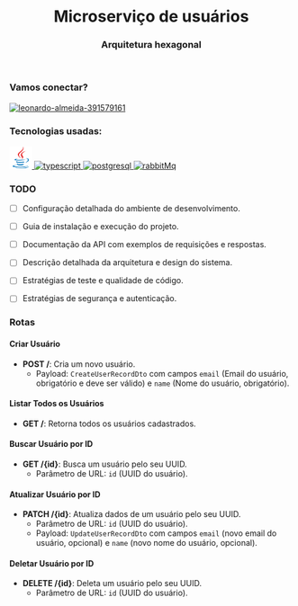 <h1 align="center">Microserviço de usuários</h1>
<h3 align="center">Arquitetura hexagonal</h3>
<br />

<h3 align="left">Vamos conectar?</h3>
<p align="left">
  <a href="https://linkedin.com/in/leonardo-almeida-391579161" target="_blank">
    <img align="center" src="https://raw.githubusercontent.com/rahuldkjain/github-profile-readme-generator/master/src/images/icons/Social/linked-in-alt.svg" alt="leonardo-almeida-391579161" height="30" width="40" />
  </a>
</p>

### Tecnologias usadas:

<p align="left">
  <a href="https://openjdk.org/projects/jdk/17/" target="_blank">
    <img src="https://raw.githubusercontent.com/devicons/devicon/master/icons/java/java-original.svg" alt="java" width="40" height="40" />
  </a>
  <a href="https://spring.io/projects/spring-boot" target="_blank">
    <img src="https://cdn.jsdelivr.net/gh/devicons/devicon@latest/icons/spring/spring-original.svg" alt="typescript" width="40" height="40" />
  </a>
    <a href="https://www.postgresql.org" target="_blank">
    <img src="https://cdn.jsdelivr.net/gh/devicons/devicon@latest/icons/postgresql/postgresql-plain.svg" alt="postgresql" width="40" height="40" />
  </a>
 <a href="https://www.rabbitmq.com/" target="_blank">
    <img src="https://cdn.jsdelivr.net/gh/devicons/devicon@latest/icons/rabbitmq/rabbitmq-original.svg" alt="rabbitMq" width="40" height="40" />
  </a>
</p>

### TODO
- [ ] Configuração detalhada do ambiente de desenvolvimento.
- [ ] Guia de instalação e execução do projeto.
- [ ] Documentação da API com exemplos de requisições e respostas.
- [ ] Descrição detalhada da arquitetura e design do sistema.
- [ ] Estratégias de teste e qualidade de código.
- [ ] Estratégias de segurança e autenticação.


### Rotas

#### Criar Usuário
- **POST /**: Cria um novo usuário.
  - Payload: `CreateUserRecordDto` com campos `email` (Email do usuário, obrigatório e deve ser válido) e `name` (Nome do usuário, obrigatório).

#### Listar Todos os Usuários
- **GET /**: Retorna todos os usuários cadastrados.

#### Buscar Usuário por ID
- **GET /{id}**: Busca um usuário pelo seu UUID.
  - Parâmetro de URL: `id` (UUID do usuário).

#### Atualizar Usuário por ID
- **PATCH /{id}**: Atualiza dados de um usuário pelo seu UUID.
  - Parâmetro de URL: `id` (UUID do usuário).
  - Payload: `UpdateUserRecordDto` com campos `email` (novo email do usuário, opcional) e `name` (novo nome do usuário, opcional).

#### Deletar Usuário por ID
- **DELETE /{id}**: Deleta um usuário pelo seu UUID.
  - Parâmetro de URL: `id` (UUID do usuário).
